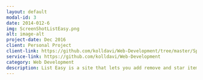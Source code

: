```yaml
---
layout: default
modal-id: 3
date: 2014-012-6
img: ScreenShotListEasy.png
alt: image-alt
project-date: Dec 2016
client: Personal Project
client-link: https://github.com/kolldavi/Web-Development/tree/master/SpeakListEasy
service-link: https://github.com/kolldavi/Web-Development
category: Web Development
description: List Easy is a site that lets you add remove and star items in a list. It also uses Annyang to add voice commands It can be viewed <a href ="http://www.dkoller.com/Web-Development/speakListEasy/index.html"> Here</a>
---
```

